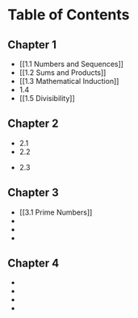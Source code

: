 # Table of Contents

## Chapter 1
- [[1.1 Numbers and Sequences]]
- [[1.2 Sums and Products]]
- [[1.3 Mathematical Induction]]
- 1.4
- [[1.5 Divisibility]]

## Chapter 2
- 2.1
- 2.2
* 2.3
  
## Chapter 3
- [[3.1 Prime Numbers]]
- 
- 
- 

## Chapter 4
- 
- 
- 
- 